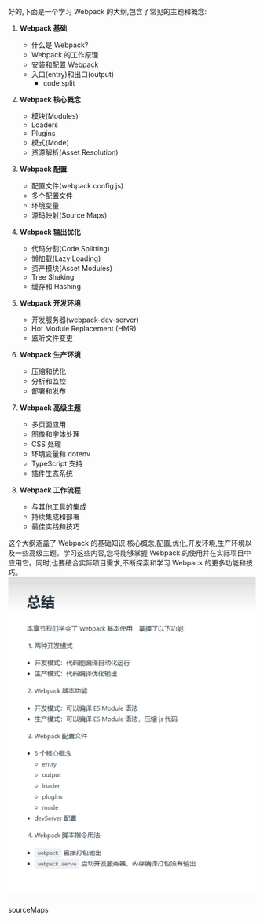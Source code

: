 好的,下面是一个学习 Webpack 的大纲,包含了常见的主题和概念:

1. **Webpack 基础**
   - 什么是 Webpack?
   - Webpack 的工作原理
   - 安装和配置 Webpack
   - 入口(entry)和出口(output)
     - code split

2. **Webpack 核心概念**
   - 模块(Modules)
   - Loaders
   - Plugins
   - 模式(Mode)
   - 资源解析(Asset Resolution)

3. **Webpack 配置**
   - 配置文件(webpack.config.js)
   - 多个配置文件
   - 环境变量
   - 源码映射(Source Maps)

4. **Webpack 输出优化**
   - 代码分割(Code Splitting)
   - 懒加载(Lazy Loading)
   - 资产模块(Asset Modules)
   - Tree Shaking
   - 缓存和 Hashing

5. **Webpack 开发环境**
   - 开发服务器(webpack-dev-server)
   - Hot Module Replacement (HMR)
   - 监听文件变更

6. **Webpack 生产环境**
   - 压缩和优化
   - 分析和监控
   - 部署和发布

7. **Webpack 高级主题**
   - 多页面应用
   - 图像和字体处理
   - CSS 处理
   - 环境变量和 dotenv
   - TypeScript 支持
   - 插件生态系统

8. **Webpack 工作流程**
   - 与其他工具的集成
   - 持续集成和部署
   - 最佳实践和技巧

这个大纲涵盖了 Webpack 的基础知识,核心概念,配置,优化,开发环境,生产环境以及一些高级主题。学习这些内容,您将能够掌握 Webpack 的使用并在实际项目中应用它。同时,也要结合实际项目需求,不断探索和学习 Webpack 的更多功能和技巧。
![alt text](image.png)

sourceMaps